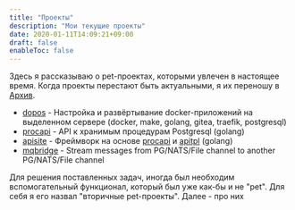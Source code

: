 ```yaml
---
title: "Проекты"
description: "Мои текущие проекты"
date: 2020-01-11T14:09:21+09:00
draft: false
enableToc: false
---
```


Здесь я рассказываю о pet-проектах, которыми увлечен в настоящее время. Когда проекты перестают быть актуальными, я их переношу в [Архив](/archive/projects/).

* [dopos](https://dopos.github.io/) - Настройка и развёртывание docker-приложений на выделенном сервере (docker, make, golang, gitea, traefik, postgresql)
* [procapi](https://github.com/apisite/procapi) - API к хранимым процедурам Postgresql (golang)
* [apisite](https://github.com/apisite/apisite) - Фреймворк на основе [procapi](https://github.com/apisite/procapi) и [apitpl](https://github.com/apisite/apitpl) (golang)
* [mqbridge](https://github.com/LeKovr/mqbridge) - Stream messages from PG/NATS/File channel to another PG/NATS/File channel

Для решения поставленных задач, иногда был необходим вспомогательный функционал, который был уже как-бы и не "pet". Для себя я его назвал "вторичные pet-проекты". Далее - про них

